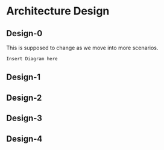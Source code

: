 # Architecture Design

## Design-0
This is supposed to change as we move into more scenarios.

`Insert Diagram here`

## Design-1

## Design-2

## Design-3

## Design-4